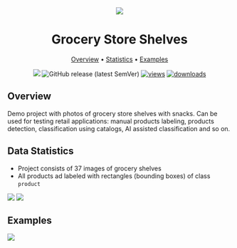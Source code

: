 <div align="center" markdown>
<img src="https://i.imgur.com/RqqLpLr.png"/>

# Grocery Store Shelves

<p align="center">
  <a href="#overview">Overview</a> •
  <a href="#overview">Statistics</a> •
  <a href="#data-rights">Examples</a>
</p>

[![](https://img.shields.io/badge/slack-chat-green.svg?logo=slack)](https://supervise.ly/slack) 
![GitHub release (latest SemVer)](https://img.shields.io/github/v/release/supervisely-ecosystem/grocery-store-shelves)
[![views](https://app.supervise.ly/public/api/v3/ecosystem.counters?repo=supervisely-ecosystem/grocery-store-shelves&counter=views&label=views)](https://supervise.ly)
[![downloads](https://app.supervise.ly/public/api/v3/ecosystem.counters?repo=supervisely-ecosystem/grocery-store-shelves&counter=downloads&label=downloads)](https://supervise.ly)

</div>



## Overview 

Demo project with photos of grocery store shelves with snacks. Can be used for testing retail applications: manual products labeling, products detection, classification using catalogs, AI assisted classification and so on.


## Data Statistics

- Project consists of 37 images of grocery shelves
- All products ad labeled with rectangles (bounding boxes) of class `product`

<img src="https://i.imgur.com/65ltdEv.png"/>

<img src="https://i.imgur.com/TrlbKwu.png"/>


## Examples

<img src="https://media3.giphy.com/media/TFyQJUyeMzvSQ8lJVD/giphy.gif"/>


  
